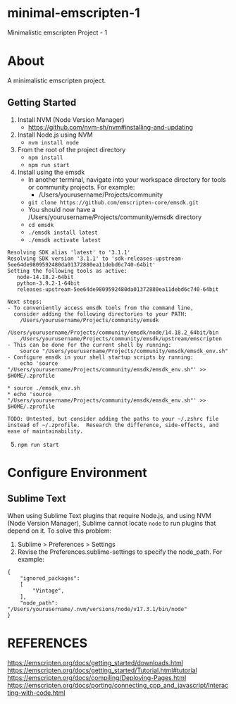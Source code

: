 # minimal-emscripten-1
Minimalistic emscripten Project - 1

About
=====
A minimalistic emscripten project.


Getting Started
---------------

1. Install NVM (Node Version Manager)
    * https://github.com/nvm-sh/nvm#installing-and-updating
2. Install Node.js using NVM
    * `nvm install node`
3. From the root of the project directory
    * `npm install`
    * `npm run start`
4. Install using the emsdk
    * In another terminal, navigate into your workspace directory for tools or community projects.  For example:
        - /Users/yourusername/Projects/community
    * `git clone https://github.com/emscripten-core/emsdk.git`
    * You should now have a /Users/yourusername/Projects/community/emsdk directory
    * `cd emsdk`
    * `./emsdk install latest`
    * `./emsdk activate latest`
```
Resolving SDK alias 'latest' to '3.1.1'
Resolving SDK version '3.1.1' to 'sdk-releases-upstream-5ee64de9809592480da01372880ea11debd6c740-64bit'
Setting the following tools as active:
   node-14.18.2-64bit
   python-3.9.2-1-64bit
   releases-upstream-5ee64de9809592480da01372880ea11debd6c740-64bit

Next steps:
- To conveniently access emsdk tools from the command line,
  consider adding the following directories to your PATH:
    /Users/yourusername/Projects/community/emsdk
    /Users/yourusername/Projects/community/emsdk/node/14.18.2_64bit/bin
    /Users/yourusername/Projects/community/emsdk/upstream/emscripten
- This can be done for the current shell by running:
    source "/Users/yourusername/Projects/community/emsdk/emsdk_env.sh"
- Configure emsdk in your shell startup scripts by running:
    echo 'source "/Users/yourusername/Projects/community/emsdk/emsdk_env.sh"' >> $HOME/.zprofile
```

    * source ./emsdk_env.sh
    * echo 'source "/Users/yourusername/Projects/community/emsdk/emsdk_env.sh"' >> $HOME/.zprofile

    TODO: Untested, but consider adding the paths to your ~/.zshrc file instead of ~/.zprofile.  Research the difference, side-effects, and ease of maintainability.
5. `npm run start`

Configure Environment
=====================

Sublime Text
------------
When using Sublime Text plugins that require Node.js, and using NVM (Node Version Manager), Sublime cannot locate `node` to run plugins that depend on it.  To solve this problem:

1. Sublime > Preferences > Settings
2. Revise the Preferences.sublime-settings to specify the node_path. For example:

```
{
	"ignored_packages":
	[
		"Vintage",
	],
	"node_path": "/Users/yourusername/.nvm/versions/node/v17.3.1/bin/node"
}
```

REFERENCES
==========
https://emscripten.org/docs/getting_started/downloads.html
https://emscripten.org/docs/getting_started/Tutorial.html#tutorial
https://emscripten.org/docs/compiling/Deploying-Pages.html
https://emscripten.org/docs/porting/connecting_cpp_and_javascript/Interacting-with-code.html